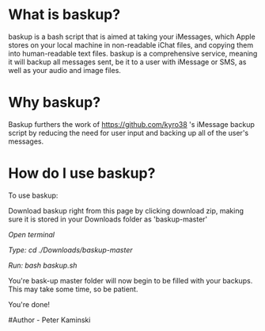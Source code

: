 # What is baskup?

baskup is a bash script that is aimed at taking your iMessages, which Apple stores on your local machine in non-readable iChat files, and copying them into human-readable text files.
baskup is a comprehensive service, meaning it will backup all messages sent, be it to a user with iMessage or SMS, as well as your audio and image files. 

# Why baskup? 

Baskup furthers the work of https://github.com/kyro38 's iMessage backup script by reducing the need for user input and backing up all of the user's messages. 

# How do I use baskup? 

To use baskup:

Download baskup right from this page by clicking download zip, making sure it is stored in your Downloads folder as 'baskup-master'

_Open terminal_

_Type: cd ./Downloads/baskup-master_

_Run: bash baskup.sh_

You're bask-up master folder will now begin to be filled with your backups. This may take some time, so be patient. 

You're done! 



#Author - Peter Kaminski
